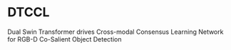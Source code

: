 # DTCCL
Dual Swin Transformer drives Cross-modal Consensus Learning Network for RGB-D Co-Salient Object Detection
